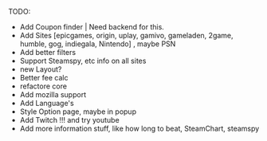 TODO:

- Add Coupon finder | Need backend for this.
- Add Sites [epicgames, origin, uplay, gamivo, gameladen, 2game, humble, gog, indiegala, Nintendo] , maybe PSN
- Add better filters
- Support Steamspy, etc info on all sites
- new Layout?
- Better fee calc
- refactore core
- Add mozilla support
- Add Language's
- Style Option page, maybe in popup
- Add Twitch !!! and try youtube
- Add more information stuff, like how long to beat, SteamChart, steamspy